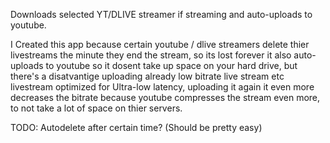 
Downloads selected YT/DLIVE streamer if streaming and auto-uploads to youtube.

I Created this app because certain youtube / dlive streamers delete thier livestreams the minute they end the stream, so its lost forever
it also auto-uploads to youtube so it dosent take up space on your hard drive, but there's a disatvantige uploading already low bitrate
live stream etc livestream optimized for Ultra-low latency, uploading it again it even more decreases the bitrate because youtube compresses 
the stream even more, to not take a lot of space on thier servers.

TODO:
  Autodelete after certain time? (Should be pretty easy)
